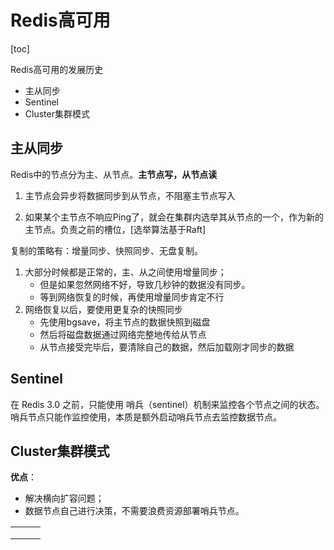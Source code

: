# Redis高可用

[toc]



Redis高可用的发展历史

- 主从同步
- Sentinel
- Cluster集群模式



## 主从同步

Redis中的节点分为主、从节点。**主节点写，从节点读**

1. 主节点会异步将数据同步到从节点，不阻塞主节点写入

2. 如果某个主节点不响应Ping了，就会在集群内选举其从节点的一个，作为新的主节点。负责之前的槽位，[选举算法基于Raft]

   

   

复制的策略有：增量同步、快照同步、无盘复制。

1. 大部分时候都是正常的，主、从之间使用增量同步；
   - 但是如果忽然网络不好，导致几秒钟的数据没有同步。
   - 等到网络恢复的时候，再使用增量同步肯定不行
2. 网络恢复以后，要使用更复杂的快照同步
   - 先使用bgsave，将主节点的数据快照到磁盘
   - 然后将磁盘数据通过网络完整地传给从节点
   - 从节点接受完毕后，要清除自己的数据，然后加载刚才同步的数据



## Sentinel

在 Redis 3.0 之前，只能使用 哨兵（sentinel）机制来监控各个节点之间的状态。哨兵节点只能作监控使用，本质是额外启动哨兵节点去监控数据节点。



## Cluster集群模式



**优点**：

- 解决横向扩容问题；
- 数据节点自己进行决策，不需要浪费资源部署哨兵节点。



|      |      |      |
| ---- | ---- | ---- |
|      |      |      |
|      |      |      |
|      |      |      |
